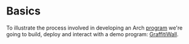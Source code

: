 # Basics

To illustrate the process involved in developing an Arch [program] we're going to build, deploy and interact with a demo program: [GraffitiWall].

[program]: ../program/program.md
[GraffitiWall]: https://github.com/Arch-Network/arch-cli/blob/main/templates/demo/app/program/src/lib.rs
